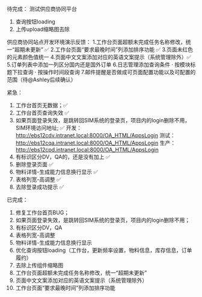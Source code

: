待完成：
测试供应商协同平台

1. 查询按钮loading
2. 上传upload缩略图去除

供应商协同站点开发环境演示反馈：
1.工作台页面超额未完成任务名称修改，统一“超期未更新” ✅
2.工作台页面“要求最晚时间”列添加排序功能 ✅
3.页面未红色的元素颜色值统一
4.页面中文文案添加对应的英语文案提示（系统管理除外）✅
5.订单列表中添加一列区分国内还是国外订单
6.日志管理添加查询条件
 · 按模块标题下拉查询
 · 按操作时间段查询
7.邮件提醒是否做成可页面配置功能以及可配置的范围（待@Ashley后续确认）

紧急：
1. 工作台首页无数据；✅
2. 工作台首页查询失效 ✅
3. 如果页面登录失效，是跳转回SIM系统的登录页，项目内的login删除不用，SIM环境访问地址; ✅
开发：http://ebs12cdv.intranet.local:8000/OA_HTML/AppsLogin
测试：http://ebs12cqa.intranet.local:8000/OA_HTML/AppsLogin
生产：http://ebs12cpd.intranet.local:8000/OA_HTML/AppsLogin
4. 有标识区分DV，QA的，还是没有加上 ✅
5. 删除登录页面 ✅
6. 物料详情-生成能力信息换行显示 ✅
7. 表格列宽-高调整 ✅
8. 去除登录成功提示 ✅

已完成：
1. 修复工作台首页BUG；
2. 如果页面登录失效，是跳转回SIM系统的登录页，项目内的login删除不用；
3. 有标识区分DV，QA
4. 表格列宽-高调整
5. 物料详情-生成能力信息换行显示
6. 优化查询按钮loading（工作台，更新频率设置，物料信息，库存信息，订单履约）
7. 去除上传组件缩略图
8. 工作台页面超额未完成任务名称修改，统一“超期未更新”
9. 页面中文文案添加对应的英语文案提示（系统管理除外）
10. 工作台页面“要求最晚时间”列添加排序功能
